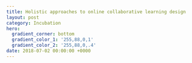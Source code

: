 ```yaml
---
title: Holistic approaches to online collaborative learning design
layout: post
category: Incubation
hero:
  gradient_corner: bottom
  gradient_color_1: '255,88,0,1'
  gradient_color_2: '255,88,0,.4'
date: 2018-07-02 00:00:00 +0000
---
```

